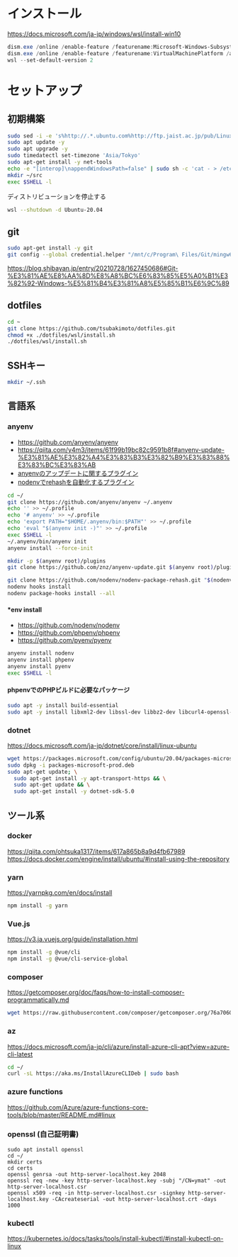 # インストール
https://docs.microsoft.com/ja-jp/windows/wsl/install-win10

```powershell
dism.exe /online /enable-feature /featurename:Microsoft-Windows-Subsystem-Linux /all /norestart
dism.exe /online /enable-feature /featurename:VirtualMachinePlatform /all /norestart
wsl --set-default-version 2
```

# セットアップ
## 初期構築
```sh
sudo sed -i -e 's%http://.*.ubuntu.com%http://ftp.jaist.ac.jp/pub/Linux%g' /etc/apt/sources.list
sudo apt update -y
sudo apt upgrade -y
sudo timedatectl set-timezone 'Asia/Tokyo'
sudo apt-get install -y net-tools
echo -e "[interop]\nappendWindowsPath=false" | sudo sh -c 'cat - > /etc/wsl.conf'
mkdir ~/src
exec $SHELL -l
```

ディストリビューションを停止する

```sh
wsl --shutdown -d Ubuntu-20.04
```

## git
```sh
sudo apt-get install -y git
git config --global credential.helper "/mnt/c/Program\ Files/Git/mingw64/libexec/git-core/git-credential-manager-core.exe"
```

https://blog.shibayan.jp/entry/20210728/1627450686#Git-%E3%81%AE%E8%AA%8D%E8%A8%BC%E6%83%85%E5%A0%B1%E3%82%92-Windows-%E5%81%B4%E3%81%A8%E5%85%B1%E6%9C%89

## dotfiles
```sh
cd ~
git clone https://github.com/tsubakimoto/dotfiles.git
chmod +x ./dotfiles/wsl/install.sh
./dotfiles/wsl/install.sh
```

## SSHキー
```sh
mkdir ~/.ssh
```

## 言語系
### anyenv
- https://github.com/anyenv/anyenv
- https://qiita.com/y4m3/items/61f99b19bc82c9591b8f#anyenv-update-%E3%81%AE%E3%82%A4%E3%83%B3%E3%82%B9%E3%83%88%E3%83%BC%E3%83%AB
- [anyenvのアップデートに関するプラグイン](https://github.com/znz/anyenv-update)
- [nodenvでrehashを自動化するプラグイン](https://github.com/nodenv/nodenv-package-rehash#install-via-git-recommended)

```sh
cd ~/
git clone https://github.com/anyenv/anyenv ~/.anyenv
echo '' >> ~/.profile
echo '# anyenv' >> ~/.profile
echo 'export PATH="$HOME/.anyenv/bin:$PATH"' >> ~/.profile
echo 'eval "$(anyenv init -)"' >> ~/.profile
exec $SHELL -l
~/.anyenv/bin/anyenv init
anyenv install --force-init

mkdir -p $(anyenv root)/plugins
git clone https://github.com/znz/anyenv-update.git $(anyenv root)/plugins/anyenv-update

git clone https://github.com/nodenv/nodenv-package-rehash.git "$(nodenv root)"/plugins/nodenv-package-rehash
nodenv hooks install
nodenv package-hooks install --all
```

#### *env install
- https://github.com/nodenv/nodenv
- https://github.com/phpenv/phpenv
- https://github.com/pyenv/pyenv

```sh
anyenv install nodenv
anyenv install phpenv
anyenv install pyenv
exec $SHELL -l
```

#### phpenvでのPHPビルドに必要なパッケージ
```sh
sudo apt -y install build-essential
sudo apt -y install libxml2-dev libssl-dev libbz2-dev libcurl4-openssl-dev libjpeg-dev libpng-dev libmcrypt-dev libreadline-dev libtidy-dev libxslt-dev libzip-dev autoconf pkg-config
```

### dotnet
https://docs.microsoft.com/ja-jp/dotnet/core/install/linux-ubuntu

```sh
wget https://packages.microsoft.com/config/ubuntu/20.04/packages-microsoft-prod.deb -O packages-microsoft-prod.deb
sudo dpkg -i packages-microsoft-prod.deb
sudo apt-get update; \
  sudo apt-get install -y apt-transport-https && \
  sudo apt-get update && \
  sudo apt-get install -y dotnet-sdk-5.0
```

## ツール系

### docker
https://qiita.com/ohtsuka1317/items/617a865b8a9d4fb67989
https://docs.docker.com/engine/install/ubuntu/#install-using-the-repository

### yarn
https://yarnpkg.com/en/docs/install

```sh
npm install -g yarn
```

### Vue.js
https://v3.ja.vuejs.org/guide/installation.html

```sh
npm install -g @vue/cli
npm install -g @vue/cli-service-global
```

### composer
https://getcomposer.org/doc/faqs/how-to-install-composer-programmatically.md

```sh
wget https://raw.githubusercontent.com/composer/getcomposer.org/76a7060ccb93902cd7576b67264ad91c8a2700e2/web/installer -O - -q | php -- --quiet
```

### az
https://docs.microsoft.com/ja-jp/cli/azure/install-azure-cli-apt?view=azure-cli-latest

```sh
cd ~/
curl -sL https://aka.ms/InstallAzureCLIDeb | sudo bash
```

### azure functions
https://github.com/Azure/azure-functions-core-tools/blob/master/README.md#linux

### openssl (自己証明書)
```
sudo apt install openssl
cd ~/
mkdir certs
cd certs
openssl genrsa -out http-server-localhost.key 2048
openssl req -new -key http-server-localhost.key -subj "/CN=ymat" -out http-server-localhost.csr
openssl x509 -req -in http-server-localhost.csr -signkey http-server-localhost.key -CAcreateserial -out http-server-localhost.crt -days 1000
```

### kubectl
https://kubernetes.io/docs/tasks/tools/install-kubectl/#install-kubectl-on-linux
